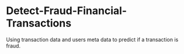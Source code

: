 # Detect-Fraud-Financial-Transactions
Using transaction data and users meta data to predict if a transaction is fraud.
